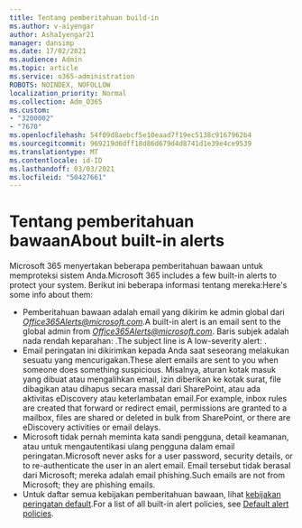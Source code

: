 ```yaml
---
title: Tentang pemberitahuan build-in
ms.author: v-aiyengar
author: AshaIyengar21
manager: dansimp
ms.date: 17/02/2021
ms.audience: Admin
ms.topic: article
ms.service: o365-administration
ROBOTS: NOINDEX, NOFOLLOW
localization_priority: Normal
ms.collection: Adm_O365
ms.custom:
- "3200002"
- "7670"
ms.openlocfilehash: 54f09d8aebcf5e10eaad7f19ec5138c9167962b4
ms.sourcegitcommit: 969219d6dff18d86d679d4d8741d1e39e4ce9539
ms.translationtype: MT
ms.contentlocale: id-ID
ms.lasthandoff: 03/03/2021
ms.locfileid: "50427661"
---
```

# <a name="about-built-in-alerts"></a><span data-ttu-id="cd6e2-102">Tentang pemberitahuan bawaan</span><span class="sxs-lookup"><span data-stu-id="cd6e2-102">About built-in alerts</span></span>

<span data-ttu-id="cd6e2-103">Microsoft 365 menyertakan beberapa pemberitahuan bawaan untuk memproteksi sistem Anda.</span><span class="sxs-lookup"><span data-stu-id="cd6e2-103">Microsoft 365 includes a few built-in alerts to protect your system.</span></span> <span data-ttu-id="cd6e2-104">Berikut ini beberapa informasi tentang mereka:</span><span class="sxs-lookup"><span data-stu-id="cd6e2-104">Here's some info about them:</span></span>

- <span data-ttu-id="cd6e2-105">Pemberitahuan bawaan adalah email yang dikirim ke admin global dari *Office365Alerts@microsoft.com*.</span><span class="sxs-lookup"><span data-stu-id="cd6e2-105">A built-in alert is an email sent to the global admin from *Office365Alerts@microsoft.com*.</span></span> <span data-ttu-id="cd6e2-106">Baris subjek adalah nada rendah keparahan: <name of alert policy> .</span><span class="sxs-lookup"><span data-stu-id="cd6e2-106">The subject line is A low-severity alert: <name of alert policy>.</span></span>
- <span data-ttu-id="cd6e2-107">Email peringatan ini dikirimkan kepada Anda saat seseorang melakukan sesuatu yang mencurigakan.</span><span class="sxs-lookup"><span data-stu-id="cd6e2-107">These alert emails are sent to you when someone does something suspicious.</span></span> <span data-ttu-id="cd6e2-108">Misalnya, aturan kotak masuk yang dibuat atau mengalihkan email, izin diberikan ke kotak surat, file dibagikan atau dihapus secara massal dari SharePoint, atau ada aktivitas eDiscovery atau keterlambatan email.</span><span class="sxs-lookup"><span data-stu-id="cd6e2-108">For example, inbox rules are created that forward or redirect email, permissions are granted to a mailbox, files are shared or deleted in bulk from SharePoint, or there are eDiscovery activities or email delays.</span></span>
- <span data-ttu-id="cd6e2-109">Microsoft tidak pernah meminta kata sandi pengguna, detail keamanan, atau untuk mengautentikasi ulang pengguna dalam email peringatan.</span><span class="sxs-lookup"><span data-stu-id="cd6e2-109">Microsoft never asks for a user password, security details, or to re-authenticate the user in an alert email.</span></span> <span data-ttu-id="cd6e2-110">Email tersebut tidak berasal dari Microsoft; mereka adalah email phishing.</span><span class="sxs-lookup"><span data-stu-id="cd6e2-110">Such emails are not from Microsoft; they are phishing emails.</span></span>
- <span data-ttu-id="cd6e2-111">Untuk daftar semua kebijakan pemberitahuan bawaan, lihat [kebijakan peringatan default](https://go.microsoft.com/fwlink/?linkid=2103170).</span><span class="sxs-lookup"><span data-stu-id="cd6e2-111">For a list of all built-in alert policies, see [Default alert policies](https://go.microsoft.com/fwlink/?linkid=2103170).</span></span>